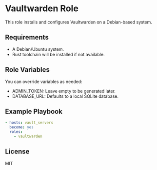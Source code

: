 # Vaultwarden Role

This role installs and configures Vaultwarden on a Debian-based system.

## Requirements
- A Debian/Ubuntu system.
- Rust toolchain will be installed if not available.

## Role Variables
You can override variables as needed:
- ADMIN_TOKEN: Leave empty to be generated later.
- DATABASE_URL: Defaults to a local SQLite database.

## Example Playbook
```yaml
- hosts: vault_servers
  become: yes
  roles:
    - vaultwarden
```

## License
MIT
